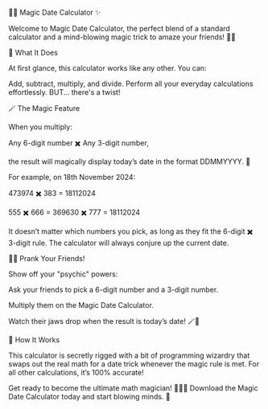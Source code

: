 🧙‍♂️ Magic Date Calculator ✨

Welcome to Magic Date Calculator, the perfect blend of a standard calculator and a mind-blowing magic trick to amaze your friends! 🎩📅


🎉 What It Does

At first glance, this calculator works like any other. You can:


Add, subtract, multiply, and divide.
Perform all your everyday calculations effortlessly.
BUT... there's a twist!

🪄 The Magic Feature

When you multiply:

Any 6-digit number ✖️ Any 3-digit number,

the result will magically display today’s date in the format DDMMYYYY. 🤯

For example, on 18th November 2024:

473974 ✖️ 383 = 18112024

555 ✖️ 666 = 369630 ✖️ 777 = 18112024

It doesn’t matter which numbers you pick, as long as they fit the 6-digit ✖️ 3-digit rule. The calculator will always conjure up the current date.


🕵️‍♂️ Prank Your Friends!

Show off your "psychic" powers:


Ask your friends to pick a 6-digit number and a 3-digit number.

Multiply them on the Magic Date Calculator.

Watch their jaws drop when the result is today’s date! 🪄👀

🔧 How It Works

This calculator is secretly rigged with a bit of programming wizardry that swaps out the real math for a date trick whenever the magic rule is met. For all other calculations, it’s 100% accurate!

Get ready to become the ultimate math magician! 🧙‍♀️🔢 Download the Magic Date Calculator today and start blowing minds. 🎉
